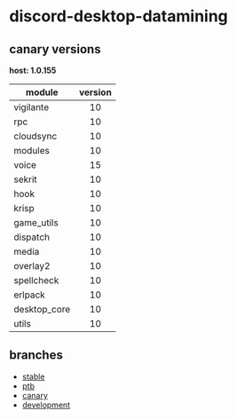 # discord-desktop-datamining

## canary versions

**host: 1.0.155**

| module | version |
| ------ | :-----: |
| vigilante | 10 |
| rpc | 10 |
| cloudsync | 10 |
| modules | 10 |
| voice | 15 |
| sekrit | 10 |
| hook | 10 |
| krisp | 10 |
| game_utils | 10 |
| dispatch | 10 |
| media | 10 |
| overlay2 | 10 |
| spellcheck | 10 |
| erlpack | 10 |
| desktop_core | 10 |
| utils | 10 |

## branches

- [stable](https://github.com/OpenAsar/discord-desktop-datamining/tree/stable)
- [ptb](https://github.com/OpenAsar/discord-desktop-datamining/tree/ptb)
- [canary](https://github.com/OpenAsar/discord-desktop-datamining/tree/canary)
- [development](https://github.com/OpenAsar/discord-desktop-datamining/tree/development)